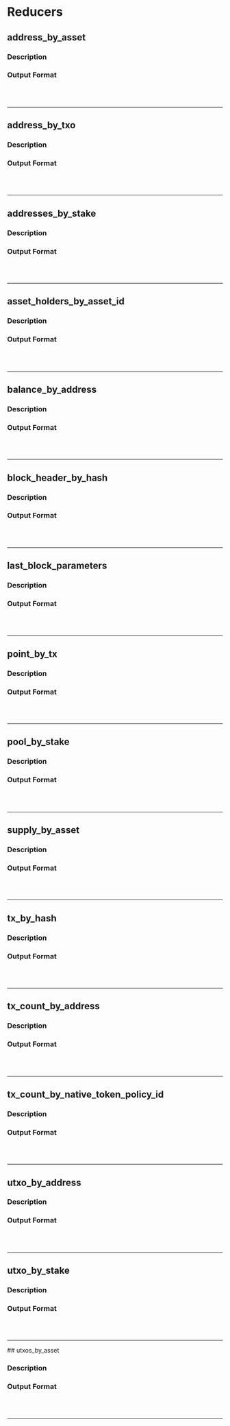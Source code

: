 # Reducers

## address_by_asset

### Description
### Output Format

<br />
<br />
<hr />

## address_by_txo

### Description
### Output Format

<br />
<br />
<hr />

## addresses_by_stake

### Description
### Output Format

<br />
<br />
<hr />

## asset_holders_by_asset_id

### Description
### Output Format

<br />
<br />
<hr />

## balance_by_address

### Description
### Output Format

<br />
<br />
<hr />

## block_header_by_hash

### Description
### Output Format

<br />
<br />
<hr />

## last_block_parameters

### Description
### Output Format

<br />
<br />
<hr />

## point_by_tx

### Description
### Output Format

<br />
<br />
<hr />

## pool_by_stake

### Description
### Output Format

<br />
<br />
<hr />

## supply_by_asset

### Description
### Output Format

<br />
<br />
<hr />

## tx_by_hash

### Description
### Output Format

<br />
<br />
<hr />

## tx_count_by_address

### Description
### Output Format

<br />
<br />
<hr />

## tx_count_by_native_token_policy_id

### Description
### Output Format

<br />
<br />
<hr />

## utxo_by_address

### Description
### Output Format

<br />
<br />
<hr />

## utxo_by_stake

### Description
### Output Format

<br />
<br />
<hr />
## utxos_by_asset

### Description
### Output Format

<br />
<br />
<hr />
